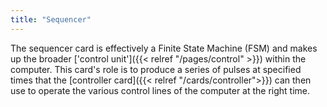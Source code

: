 ```yaml
---
title: "Sequencer"
---
```


The sequencer card is effectively a Finite State Machine (FSM) and makes up the broader
['control unit']({{< relref "/pages/control" >}}) within the computer. This card's role
is to produce a series of pulses at specified times that the
[controller card]({{< relref "/cards/controller">}}) can then use to operate the various
control lines of the computer at the right time.
